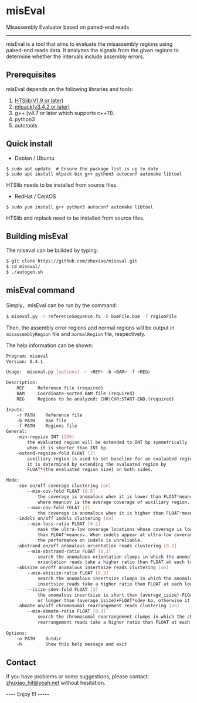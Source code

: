 # misEval #
Misassembly Evaluator based on paired-end reads

----------
misEval is a tool that aims to evaluate the misassembly regions using paired-end reads data. It analyzes the signals from the given regions to determine whether the intervals include assembly errors.

## Prerequisites ##
misEval depends on the following libraries and tools:
1. [HTSlib(V1.9 or later)](https://github.com/samtools/htslib)
2. [mlpack(v3.4.2 or later)](https://github.com/mlpack/mlpack)
3. g++ (v4.7 or later which supports c++11).
4. python3
5. autotools

## Quick install ##
* Debian / Ubuntu 
```
$ sudo apt update  # Ensure the package list is up to date
$ sudo apt install mlpack-bin g++ python3 autoconf automake libtool
```
HTSlib needs to be installed from source files.

* RedHat / CentOS
```
$ sudo yum install g++ python3 autoconf automake libtool
```
HTSlib and mplack need to be installed from source files.

## Building misEval ##

The miseval can be builded by typing:
```sh
$ git clone https://github.com/zhuxiao/miseval.git
$ cd miseval/
$ ./autogen.sh
```

## misEval command ##

Simply，misEval can be run by the command:
```sh
$ miseval.py -r referenceSequence.fa -b bamFile.bam -f regionFile
```
Then, the assembly error regions and normal regions will be output in `misassemblyRegion` file and `normalRegion` file, respectively.

The help information can be shown:
```sh
Program: miseval
Version: 0.4.1

Usage:  miseval.py [options] -r <REF> -b <BAM> -f <REG>

Description:
    REF     Reference file (required)
    BAM     Coordinate-sorted BAM file (required)
    REG     Regions to be analyzed: CHR|CHR:START-END.(required)

Inputs:
    -r PATH    Reference file
    -b PATH    Bam file
    -f PATH    Regions file
General:
    -min-regsize INT [200]
        the evaluated region will be extended to INT bp symmetrically 
        when it is shorter than INT bp. 
    -extend-regsize-fold FLOAT [2]
        auxiliary region is used to set baseline for an evaluated region, 
        it is determined by extending the evaluated region by 
        FLOAT*(the evaluated region size) on both sides. 

Mode: 
    -cov on/off coverage clustering [on]
        --min-cov-fold FLOAT [0.5]
            the coverage is anomalous when it is lower than FLOAT*meancov,
            where meancov is the average coverage of auxiliary region.
        --max-cov-fold FOLAT [2]
            the coverage is anomalous when it is higher than FLOAT*meancov.
    -indels on/off indels clustering [on]
        --min-locs-ratio FLOAT [0.2]
            mask the ultra-low coverage locations whose coverage is lower 
            than FLOAT*meancov. When indels appear at ultra-low coverage location,
            the performance on indels is unreliable.
    -abstrand on/off anomalous orientation reads clustering [0.2]
        --min-abstrand-ratio FLOAT [0.3]
            search the anomalous orientation clumps in which the anomalous 
            orientation reads take a higher ratio than FLOAT at each location.
    -abisize on/off anomalous insertsize reads clustering [on]
        --min-abisize-ratio FLOAT [0.3]
            search the anomalous insertsize clumps in which the anomalous 
            insertsize reads take a higher ratio than FLOAT at each location.
        --isize-sdev-fold FLOAT [3]
            the anomalous insertsize is short than (average_isize)-FLOAT*sdev bp 
            or longer than (average_isize)+FLOAT*sdev bp, otherwise it is anomalous.
    -abmate on/off chromosomal rearrangement reads clustering [on]
        --min-abmate-ratio FLOAT [0.3]
            search the chromosomal rearrangement clumps in which the chromosomal 
            rearrangement reads take a higher ratio than FLOAT at each location.
   
Options:
    -o PATH    Outdir
    -h         Show this help message and exit
```

## Contact ##

If you have problems or some suggestions, please contact: [zhuxiao_hit@yeah.net](zhuxiao_hit@yeah.net) without hesitation. 

---- Enjoy !!! -----

